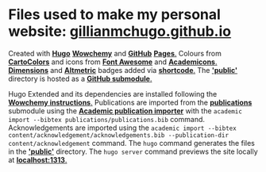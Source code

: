# Files used to make my personal website: [**gillianmchugo.github.io**](https://gillianmchugo.github.io/)

Created with [**Hugo**](https://gohugo.io) [**Wowchemy**](https://wowchemy.com/) and [**GitHub**](https://github.com) [**Pages**.](https://pages.github.com) Colours from [**CartoColors**](https://carto.com/carto-colors) and icons from [**Font Awesome**](https://fontawesome.com/icons?d=gallery&m=free) and [**Academicons**.](https://jpswalsh.github.io/academicons) [**Dimensions**](https://www.dimensions.ai/) and [**Altmetric**](https://www.altmetric.com/) badges added via [**shortcode**.](https://github.com/wowchemy/wowchemy-hugo-themes/issues/719#issuecomment-1277485631) The  [**'public'**](https://github.com/GillianMcHugo/gillianmchugo.github.io) directory is hosted as a [**GitHub submodule**.](https://github.blog/2016-02-01-working-with-submodules)

Hugo Extended and its dependencies are installed following the [**Wowchemy instructions**.](https://wowchemy.com/docs/getting-started/install-hugo-extended) Publications are imported from the [**publications**](https://github.com/gillianmchugo/publications) submodule using the [**Academic publication importer**](https://github.com/wowchemy/hugo-academic-cli) with the `academic import --bibtex publications/publications.bib` command. Acknowledgements are imported using the `academic import --bibtex content/acknowledgement/acknowledgements.bib --publication-dir content/acknowledgement` command. The `hugo` command generates the files in the [**'public'**](https://github.com/GillianMcHugo/gillianmchugo.github.io) directory. The `hugo server` command previews the site locally at [**localhost:1313**.](http://localhost:1313)

